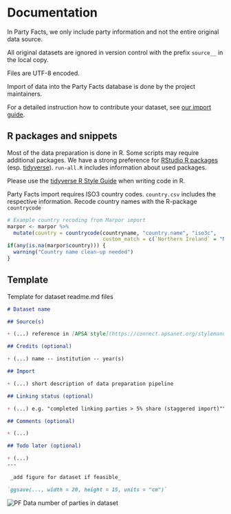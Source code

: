 # Documentation

In Party Facts, we only include party information and not the entire original data source.

All original datasets are ignored in version control with the prefix `source__` in the local copy.

Files are UTF-8 encoded.

Import of data into the Party Facts database is done by the project maintainers.

For a detailed instruction how to contribute your dataset, see [our import guide](https://github.com/hdigital/partyfactsdata/blob/master/import/import-guide.md).

## R packages and snippets

Most of the data preparation is done in R. Some scripts may require additional packages. We have a strong preference for [RStudio R packages](https://www.rstudio.com/products/rpackages/) (esp. [tidyverse](https://tidyverse.org/)). `run-all.R` includes information about used packages.

Please use the [tidyverse R Style Guide](https://style.tidyverse.org/) when writing code in R.

Party Facts import requires ISO3 country codes. `country.csv` includes the respective information. Recode country names with the R-package `countrycode`

```r
# Example country recoding from Marpor import
marpor <- marpor %>%
  mutate(country = countrycode(countryname, "country.name", "iso3c",
                               custom_match = c(`Northern Ireland` = "NIR")))
if(any(is.na(marpor$country))) {
  warning("Country name clean-up needed")
}
```

## Template

Template for dataset readme.md files

```Markdown
# Dataset name

## Source(s)

+ (...) reference in [APSA style](https://connect.apsanet.org/stylemanual/references/)

## Credits (optional)

+ (...) name -- institution -- year(s)

## Import

+ (...) short description of data preparation pipeline

## Linking status (optional)

+ (...) e.g. "completed linking parties > 5% share (staggered import)""

## Comments (optional)

+ (...)

## Todo later (optional)

+ (...)
---

 _add figure for dataset if feasible_

`ggsave(..., width = 20, height = 15, units = "cm")`

```

![PF Data number of parties in dataset](pf-data.png)
